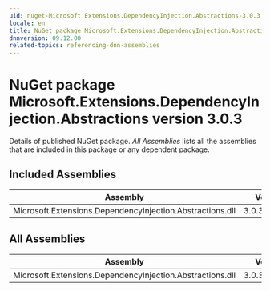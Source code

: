 ```yaml
---
uid: nuget-Microsoft.Extensions.DependencyInjection.Abstractions-3.0.3
locale: en
title: NuGet package Microsoft.Extensions.DependencyInjection.Abstractions version 3.0.3
dnnversion: 09.12.00
related-topics: referencing-dnn-assemblies
---
```


# NuGet package Microsoft.Extensions.DependencyInjection.Abstractions version 3.0.3
Details of published NuGet package.
*All Assemblies* lists all the assemblies that are included in this package or any dependent package.

## Included Assemblies

|Assembly|Version|
|---|---|
|Microsoft.Extensions.DependencyInjection.Abstractions.dll|3.0.320.7202|

## All Assemblies

|Assembly|Version|
|---|---|
|Microsoft.Extensions.DependencyInjection.Abstractions.dll|3.0.320.7202|

